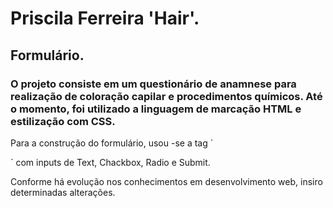 # Priscila Ferreira 'Hair'.

## Formulário.

### O projeto consiste em um questionário de anamnese para realização de coloração capilar e procedimentos químicos. Até o momento, foi utilizado a linguagem de marcação HTML e estilização com CSS.

Para a construção do formulário, usou -se a tag `<form>´ com inputs de Text, Chackbox, Radio e Submit.

Conforme há evolução nos conhecimentos em desenvolvimento web, insiro determinadas alterações.

